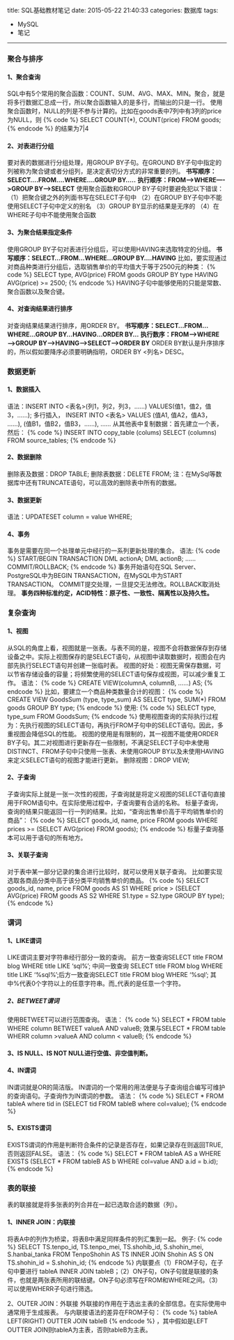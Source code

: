 title: SQL基础教材笔记
date: 2015-05-22 21:40:33
categories: 数据库
tags:
- MySQL
- 笔记
---

### 聚合与排序

#### 1、聚合查询
SQL中有5个常用的聚合函数：COUNT、SUM、AVG、MAX、MIN。聚合，就是将多行数据汇总成一行，所以聚合函数输入的是多行，而输出的只是一行。
使用聚合函数时，NULL的列是不参与计算的。比如在goods表中7列中有3列的price为NULL，则
{% code %}
SELECT COUNT(*), COUNT(price) FROM goods;
{% endcode %}
的结果为7|4

#### 2、对表进行分组
要对表的数据进行分组处理，用GROUP BY子句。在GROUND BY子句中指定的列被称为聚合键或者分组列，是决定表切分方式的非常重要的列。
**书写顺序：SELECT….FROM….WHERE….GROUP BY…..**
**执行顺序：FROM—->WHERE—->GROUP BY——>SELECT**
使用聚合函数和GROUP BY子句时要避免犯以下错误：
（1）把聚合键之外的列面书写在SELECT子句中
（2）在GROUP BY子句中不能使用SELECT子句中定义的别名
（3）GROUP BY显示的结果是无序的
（4）在WHERE子句中不能使用聚合函数
<!--more-->

#### 3、为聚合结果指定条件
使用GROUP BY子句对表进行分组后，可以使用HAVING来选取特定的分组。
**书写顺序：SELECT…FROM…WHERE…GROUP BY….HAVING**
比如，要实现通过对商品种类进行分组后，选取销售单价的平均值大于等于2500元的种类：
{% code %}
SELECT type, AVG(price) FROM goods GROUP BY type HAVING AVG(price) >= 2500;
{% endcode %}
HAVING子句中能够使用的只能是常数、聚合函数以及聚合键。

#### 4、对查询结果进行排序
对查询结果结果进行排序，用ORDER BY。
**书写顺序：SELECT…FROM…WHERE…GROUP BY…HAVING…ORDER BY…**
**执行数序：FROM—->WHERE—->GROUP BY—->HAVING—->SELECT—->ORDER BY**
ORDER BY默认是升序排序的，所以假如要降序必须要明确指明，ORDER BY <列名> DESC。


### 数据更新

#### 1、数据插入
语法：INSERT INTO <表名>(列1，列2，列3，……) VALUES(值1，值2，值3，……);
多行插入， INSERT INTO <表名> VALUES (值A1, 值A2，值A3， ……), (值B1，值B2，值B3，……), ……
从其他表中复制数据：首先建立一个表，然后：
{% code %}
INSERT INTO copy_table (colums) SELECT (columns) FROM source_tables;
{% endcode %}

#### 2、数据删除
删除表及数据：DROP TABLE;
删除表数据：DELETE FROM;
注：在MySql等数据库中还有TRUNCATE语句，可以高效的删除表中所有的数据。

#### 3、数据更新
语法：UPDATESET column = value WHERE;

#### 4、事务
事务是需要在同一个处理单元中经行的一系列更新处理的集合。
语法:
{% code %}
START/BEGIN TRANSACTION
DML actionA;
DML actionB;
……
COMMIT/ROLLBACK;
{% endcode %}
事务开始语句在SQL Server、PostgreSQL中为BEGIN TRANSACTION，在MySQL中为START TRANSACTION。
COMMIT提交处理，一旦提交无法修改。ROLLBACK取消处理。
**事务四种标准约定，ACID特性：原子性、一致性、隔离性以及持久性。**


### 复杂查询

#### 1、视图
从SQL的角度上看，视图就是一张表。与表不同的是，视图不会将数据保存到存储设备之中。实际上视图保存的是SELECT语句，从视图中读取数据时，视图会在内部先执行SELECT语句并创建一张临时表。
视图的好处：视图无需保存数据，可以节省存储设备的容量；将频繁使用的SELECT语句保存成视图，可以减少重复工作。
语法：
{% code %}
CREATE VIEW(columnA, columnB, ……) AS;
{% endcode %}
比如，要建立一个商品种类数量合计的视图：
{% code %}
CREATE VIEW GoodsSum (type, type_sum) AS SELECT type, SUM(\*) FROM goods GROUP BY type;
{% endcode %}
使用:
{% code %}
SELECT type, type_sum FROM GoodsSum;
{% endcode %}
使用视图查询的实际执行过程为：先执行视图的SELECT语句，再执行FROM子句中的SELECT语句。因此，多重视图会降低SQL的性能。
视图的使用是有限制的，其一视图不能使用ORDER BY子句。其二对视图进行更新存在一些限制，不满足SELECT子句中未使用DISTINCT、FROM子句中只使用一张表、未使用GROUP BY以及未使用HAVING来定义SELECT语句的视图才能进行更新。
删除视图：DROP VIEW;

#### 2、子查询
子查询实际上就是一张一次性的视图，子查询就是将定义视图的SELECT语句直接用于FROM语句中。在实际使用过程中，子查询要有合适的名称。
标量子查询，查询的结果只能返回一行一列的结果。比如，“查询出售单价高于平均销售单价的商品”：
{% code %}
SELECT goods_id, name, price FROM goods WHERE prices >= (SELECT AVG(price) FROM goods);
{% endcode %}
标量子查询基本可以用于语句的所有地方。

#### 3、关联子查询
对于表中某一部分记录的集合进行比较时，就可以使用关联子查询。
比如要实现选取各商品分类中高于该分类平均销售单价的商品。
{% code %}
SELECT goods_id, name, price FROM goods AS S1 WHERE price > (SELECT AVG(price) FROM goods AS S2 WHERE S1.type = S2.type GROUP BY type);
{% endcode %}


### 谓词

#### 1、LIKE谓词
LIKE谓词主要对字符串经行部分一致的查询。
前方一致查询SELECT title FROM blog WHERE title LIKE ‘sql%’; 中间一致查询 SELECT title FROM blog WHERE title LIKE ‘%sql%’;后方一致查询SELECT title FROM blog WHERE ‘%sql’;
其中%代表0个字符以上的任意字符串。而_代表的是任意一个字符。

##### 2、BETWEET谓词
使用BETWEET可以进行范围查询。
语法：
{% code %}
SELECT * FROM table WHERE column BETWEET valueA AND valueB; 效果与SELECT * FROM table WHERR column >valueA AND column < valueB;
{% endcode %}

#### 3、IS NULL、IS NOT NULL进行空值、非空值判断。

#### 4、IN谓词
IN谓词就是OR的简洁版。
IN谓词的一个常用的用法便是与子查询组合编写可维护的查询语句。子查询作为IN谓词的参数。
语法：
{% code %}
SELECT * FROM tableA where tid in (SELECT tid FROM tableB where col=value);
{% endcode %}

#### 5、EXISTS谓词
EXISTS谓词的作用是判断符合条件的记录是否存在，如果记录存在则返回TRUE, 否则返回FALSE。
语法：
{% code %}
SELECT * FROM tableA AS a WHERE EXISTS (SELECT * FROM tableB AS b WHERE col=value AND a.id = b.id);
{% endcode %}


### 表的联接
表的联接就是将多张表的列合并在一起已选取合适的数据（列）。

#### 1、INNER JOIN：内联接
将表A中的列作为桥梁，将表B中满足同样条件的列汇集到一起。
例子:
{% code %}
SELECT TS.tenpo_id, TS.tenpo_mei, TS.shohib_id, S.shohin_mei, S.hanbai_tanka FROM TenpoShohin AS TS INNER JOIN Shohin AS S ON TS.shohin_id = S.shohin_id;
{% endcode %}
内联要点（1）FROM子句，在子句中要进行 tableA INNER JOIN tableB；（2）ON子句，ON子句就是联接的条件，也就是两张表所用的联结键。ON子句必须写在FROM和WHERE之间。（3）可以使用WHERR子句进行筛选。

2、OUTER JOIN：外联接
外联接的作用在于选出主表的全部信息。在实际使用中通常用于生成报表。
与内联接语法的差异在FROM子句：
{% code %}
tableA LEFT(RIGHT) OUTTER JOIN tableB
{% endcode %}
，其中假如是LEFT OUTTER JOIN则tableA为主表，否则tableB为主表。
